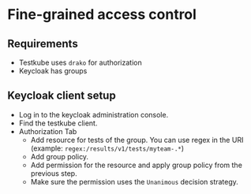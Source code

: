 # Fine-grained access control

## Requirements
- Testkube uses `drako` for authorization
- Keycloak has groups

## Keycloak client setup
- Log in to the keycloak administration console.
- Find the testkube client.
- Authorization Tab
    + Add resource for tests of the group. You can use regex in the URI (example: `regex:/results/v1/tests/myteam-.*`)
    + Add group policy.
    + Add permission for the resource and apply group policy from the previous step.
    + Make sure the permission uses the `Unanimous` decision strategy.

